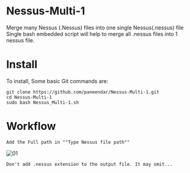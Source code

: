 # Nessus-Multi-1
Merge many Nessus (.Nessus) files  into one single Nessus(.nessus) file
Single bash embedded script will help to merge all .nessus files into 1 nessus file.

# Install 
To install,
Some basic Git commands are:
```
git clone https://github.com/paneendar/Nessus-Multi-1.git
cd Nessus-Multi-1
sudo bash Nessus_Multi-1.sh 
```

# Workflow
```
Add the Full path in ""Type Nessus file path""
```

![01](https://user-images.githubusercontent.com/12694604/192119421-b14d6994-a9f0-4adb-be7a-4441bbfa8a1a.png)

```
Don't add .nessus extension to the output file. It may omit...
```




